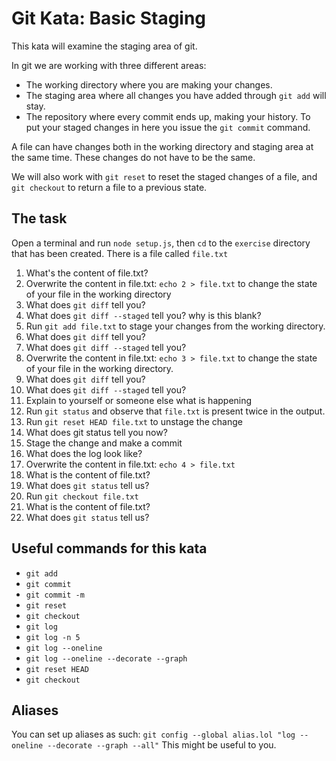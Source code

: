 # Git Kata: Basic Staging

This kata will examine the staging area of git.

In git we are working with three different areas:

* The working directory where you are making your changes.
* The staging area where all changes you have added through `git add` will stay.
* The repository where every commit ends up, making your history. To put your staged changes in here you issue the `git commit` command.

A file can have changes both in the working directory and staging area at the same time.
These changes do not have to be the same.

We will also work with `git reset` to reset the staged changes of a file, and `git checkout` to return a file to a previous state.

## The task

Open a terminal and run `node setup.js`, then `cd` to the `exercise` directory that has been created. There is a file called `file.txt`

1. What's the content of file.txt?
1. Overwrite the content in file.txt: `echo 2 > file.txt` to change the state of your file in the working directory
1. What does `git diff` tell you? 
1. What does `git diff --staged` tell you? why is this blank?
1. Run `git add file.txt` to stage your changes from the working directory.
1. What does `git diff` tell you?
1. What does `git diff --staged` tell you?
1. Overwrite the content in file.txt: `echo 3 > file.txt` to change the state of your file in the working directory.
1. What does `git diff` tell you?
1. What does `git diff --staged` tell you?
1. Explain to yourself or someone else what is happening
1. Run `git status` and observe that `file.txt` is present twice in the output.
1. Run `git reset HEAD file.txt` to unstage the change
1. What does git status tell you now?
1. Stage the change and make a commit
1. What does the log look like?
1. Overwrite the content in file.txt: `echo 4 > file.txt`
1. What is the content of file.txt?
1. What does `git status` tell us?    
1. Run `git checkout file.txt`
1. What is the content of file.txt?
1. What does `git status` tell us?

## Useful commands for this kata

- `git add`
- `git commit`
- `git commit -m`
- `git reset`
- `git checkout`        
- `git log`
- `git log -n 5`
- `git log --oneline`
- `git log --oneline --decorate --graph`
- `git reset HEAD `
- `git checkout`

## Aliases

You can set up aliases as such:
`git config --global alias.lol "log --oneline --decorate --graph --all"`
This might be useful to you.
